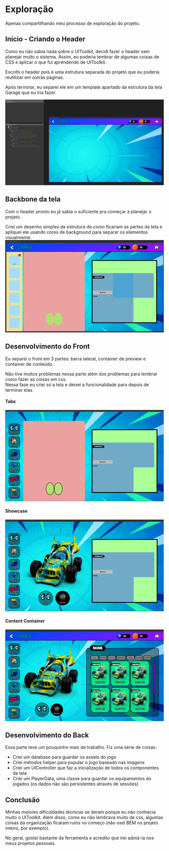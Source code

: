 # Exploração

Apenas compartilhando meu processo de exploração do projeto.

## Início - Criando o Header
Como eu não sabia nada sobre o UIToolkit, decidi fazer o header sem planejar muito o sistema. Assim, eu poderia lembrar de algumas coisas de CSS e aplicar o que fui aprendendo de UIToolkit.

Escolhi o header pois é uma estrutura separada do projeto que eu poderia reutilizar em outras páginas.

Após terminar, eu separei ele em um template apartado da estrutura da tela Garage que eu iria fazer.

![Header](./img/done-header.PNG)

## Backbone da tela
Com o header pronto eu já sabia o suficiente pra começar a planejar o projeto.

Criei um desenho simples da estrutura de como ficariam as partes da tela e apliquei ele usando cores de background para separar os elementos visualmente.
![backbone](./img/done-backbone.PNG)

## Desenvolvimento do Front
Eu separei o front em 3 partes: barra lateral, container de preview e container de conteúdo.

Não tive muitos problemas nessa parte além dos problemas para lembrar como fazer as coisas em css.  
Nessa fase eu criei só a tela e deixei a funcionalidade para depois de terminar elas.

#### Tabs
![tabs](./img/done-tabs.PNG)

#### Showcase
![showcase](./img/done-showcase.PNG)

#### Content Container
![content](./img/done-content-container.PNG)


## Desenvolvimento do Back
Essa parte teve um pouquinho mais de trabalho. Fiz uma série de coisas:
- Criei um database para guardar os assets do jogo
- Criei métodos helper para popular o jogo baseado nas imagens
- Criei um UIController que faz a inicialização de todos os componentes da tela
- Criei um PlayerData, uma classe para guardar os equipamentos do jogados (os dados não são persistentes através de sessões)

## Conclusão

Minhas maiores dificuldades técnicas se deram porque eu não conhecia muito o UIToolkit. 
Além disso, como eu não lembrava muito de css, algumas coisas da organização ficaram ruins no começo (não usei BEM no projeto inteiro, por exemplo).

No geral, gostei bastante da ferramenta e acredito que irei adotá-la nos meus projetos pessoais.